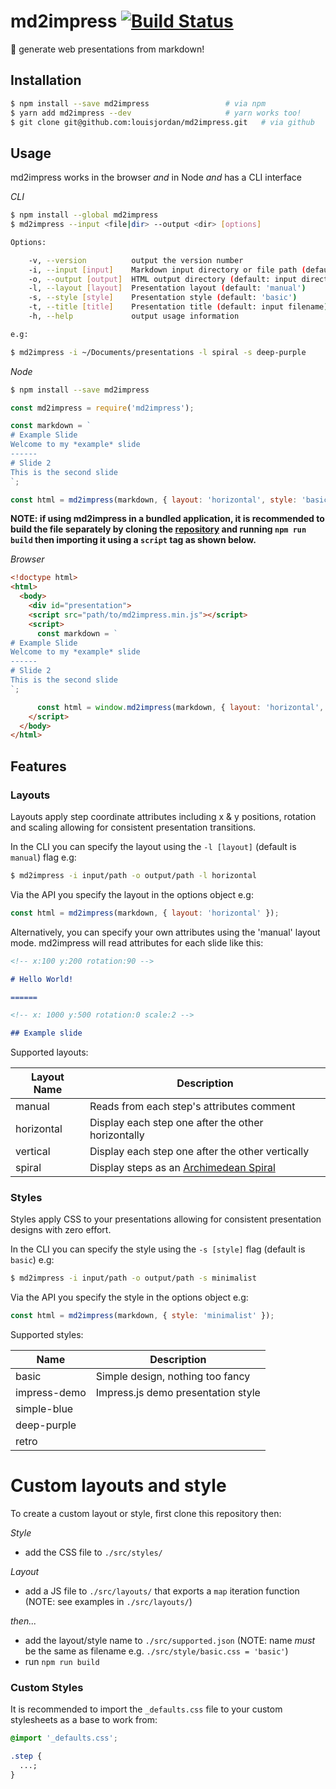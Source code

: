 # md2impress [![Build Status](https://travis-ci.com/louisjordan/md2impress.svg?token=tF3yA5qbRRzsfTPZf6ue&branch=master)](https://travis-ci.com/louisjordan/md2impress)

:pencil: generate web presentations from markdown!

## Installation

```bash
$ npm install --save md2impress 				# via npm
$ yarn add md2impress --dev  					# yarn works too!
$ git clone git@github.com:louisjordan/md2impress.git 	# via github
```

## Usage

md2impress works in the browser _and_ in Node _and_ has a CLI interface

_CLI_

```bash
$ npm install --global md2impress
$ md2impress --input <file|dir> --output <dir> [options]

Options:

    -v, --version          output the version number
    -i, --input [input]    Markdown input directory or file path (default: current directory)
    -o, --output [output]  HTML output directory (default: input directory)
    -l, --layout [layout]  Presentation layout (default: 'manual')
    -s, --style [style]    Presentation style (default: 'basic')
    -t, --title [title]    Presentation title (default: input filename)
    -h, --help             output usage information

e.g:

$ md2impress -i ~/Documents/presentations -l spiral -s deep-purple
```

_Node_

```bash
$ npm install --save md2impress
```

```javascript
const md2impress = require('md2impress');

const markdown = `
# Example Slide
Welcome to my *example* slide
------
# Slide 2
This is the second slide
`;

const html = md2impress(markdown, { layout: 'horizontal', style: 'basic', title: 'My Presentation' });
```

**NOTE: if using md2impress in a bundled application, it is recommended to build the file separately by cloning the
[repository](https://github.com/louisjordan/md2impress) and running `npm run build` then importing it using a `script`
tag as shown below.**

_Browser_

```html
<!doctype html>
<html>
  <body>
    <div id="presentation">
    <script src="path/to/md2impress.min.js"></script>
    <script>
      const markdown = `
# Example Slide
Welcome to my *example* slide
------
# Slide 2
This is the second slide
`;

      const html = window.md2impress(markdown, { layout: 'horizontal', style: 'basic', title: 'My Presentation' });
    </script>
  </body>
</html>
```

## Features

### Layouts

Layouts apply step coordinate attributes including x & y positions, rotation and scaling allowing for consistent
presentation transitions.

In the CLI you can specify the layout using the `-l [layout]` (default is `manual`) flag e.g:

```bash
$ md2impress -i input/path -o output/path -l horizontal
```

Via the API you specify the layout in the options object e.g:

```javascript
const html = md2impress(markdown, { layout: 'horizontal' });
```

Alternatively, you can specify your own attributes using the 'manual' layout mode. md2impress will read attributes for
each slide like this:

```markdown
<!-- x:100 y:200 rotation:90 -->

# Hello World!

======

<!-- x: 1000 y:500 rotation:0 scale:2 -->

## Example slide
```

Supported layouts:

| Layout Name | Description                                                                                |
| ----------- | ------------------------------------------------------------------------------------------ |
| manual      | Reads from each step's attributes comment                                                  |
| horizontal  | Display each step one after the other horizontally                                         |
| vertical    | Display each step one after the other vertically                                           |
| spiral      | Display steps as an [Archimedean Spiral](https://en.wikipedia.org/wiki/Archimedean_spiral) |

### Styles

Styles apply CSS to your presentations allowing for consistent presentation designs with zero effort.

In the CLI you can specify the style using the `-s [style]` flag (default is `basic`) e.g:

```bash
$ md2impress -i input/path -o output/path -s minimalist
```

Via the API you specify the style in the options object e.g:

```javascript
const html = md2impress(markdown, { style: 'minimalist' });
```

Supported styles:

| Name         | Description                        |
| ------------ | ---------------------------------- |
| basic        | Simple design, nothing too fancy   |
| impress-demo | Impress.js demo presentation style |
| simple-blue  |                                    |
| deep-purple  |                                    |
| retro        |                                    |

# Custom layouts and style

To create a custom layout or style, first clone this repository then:

_Style_

* add the CSS file to `./src/styles/`

_Layout_

* add a JS file to `./src/layouts/` that exports a `map` iteration function (NOTE: see examples in `./src/layouts/`)

_then..._

* add the layout/style name to `./src/supported.json` (NOTE: name _must_ be the same as filename e.g.
  `./src/style/basic.css = 'basic'`)
* run `npm run build`

### Custom Styles

It is recommended to import the `_defaults.css` file to your custom stylesheets as a base to work from:

```css
@import '_defaults.css';

.step {
  ...;
}
```
